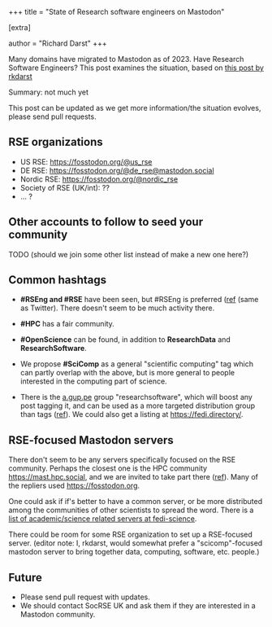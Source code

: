 +++
title = "State of Research software engineers on Mastodon"

[extra]

author = "Richard Darst"
+++

Many domains have migrated to Mastodon as of 2023.  Have Research
Software Engineers?  This post examines the situation, based on [this
post by rkdarst](https://fosstodon.org/@rkdarst/110146601969193973)

Summary: not much yet

This post can be updated as we get more information/the situation
evolves, please send pull requests.


## RSE organizations

* US RSE: <https://fosstodon.org/@us_rse>
* DE RSE: <https://fosstodon.org/@de_rse@mastodon.social>
* Nordic RSE: <https://fosstodon.org/@nordic_rse>
* Society of RSE (UK/int): ??
* ... ?


## Other accounts to follow to seed your community

TODO (should we join some other list instead of make a new one here?)


## Common hashtags

* **#RSEng and #RSE** have been seen, but #RSEng is preferred
  ([ref](https://fosstodon.org/@HeathrTurnr/110147262319789502) (same
  as Twitter).  There doesn't seem to be much activity there.

* **#HPC** has a fair community.

* **#OpenScience** can be found, in addition to **ResearchData** and
  **ResearchSoftware**.

* We propose **#SciComp** as a general "scientific computing" tag
  which can partly overlap with the above, but is more general to
  people interested in the computing part of science.

* There is the [a.gup.pe](https://a.gup.pe/u/researchsoftware) group
  "researchsoftware", which will boost any post tagging it, and can be
  used as a more targeted distribution group than tags
  ([ref](https://fosstodon.org/@mattasdata@qoto.org/110151591358979693)).
  We could also get a listing at <https://fedi.directory/>.


## RSE-focused Mastodon servers

There don't seem to be any servers specifically focused on the RSE
community.  Perhaps the closest one is the HPC community
<https://mast.hpc.social>, and we are invited to take part there
([ref](https://mast.hpc.social/@AlanSill/110147881007346377)).  Many
of the repliers used <https://fosstodon.org>.

One could ask if if's better to have a common server, or be more
distributed among the communities of other scientists to spread the
word.  There is a [list of academic/science related servers at
fedi-science](https://fediscience.org/server-list.html).

There could be room for some RSE organization to set up a
RSE-focused server. (editor note: I, rkdarst, would somewhat prefer a
"scicomp"-focused mastodon server to bring together data, computing,
software, etc. people.)


## Future

* Please send pull request with updates.
* We should contact SocRSE UK and ask them if they are interested in
  a Mastodon community.
